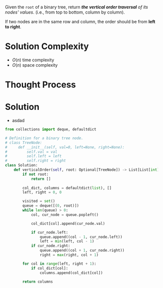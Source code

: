 Given the `root` of a binary tree, return _**the vertical order traversal** of its nodes' values_. (i.e., from top to bottom, column by column).

If two nodes are in the same row and column, the order should be from **left to right**.
# Solution Complexity
- $O(n)$ time complexity
- $O(n)$ space complexity
# Thought Process
# Solution
- asdad
```Python
from collections import deque, defaultdict

# Definition for a binary tree node.
# class TreeNode:
#     def __init__(self, val=0, left=None, right=None):
#         self.val = val
#         self.left = left
#         self.right = right
class Solution:
	def verticalOrder(self, root: Optional[TreeNode]) -> List[List[int]]:
		if not root:
			return []
			
		col_dict, columns = defaultdict(list), []
		left, right = 0, 0

		visited = set()
		queue = deque([(0, root)])
		while len(queue) > 0:
			col, cur_node = queue.popleft()

			col_dict[col].append(cur_node.val)

			if cur_node.left:
				queue.append((col - 1, cur_node.left))
				left = min(left, col - 1)
			if cur_node.right:
				queue.append((col + 1, cur_node.right))
				right = max(right, col + 1)

		for col in range(left, right + 1):
			if col_dict[col]:
				columns.append(col_dict[col])

		return columns
```